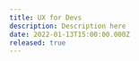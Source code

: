 ```yaml
---
title: UX for Devs
description: Description here
date: 2022-01-13T15:00:00.000Z
released: true
---
```


